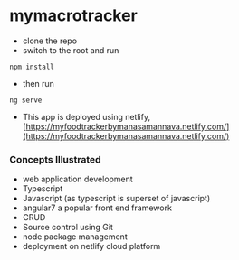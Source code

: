 # mymacrotracker

* clone the repo
* switch to the root and run 
```
npm install
```
* then run
```
ng serve
```
* This app is deployed using netlify, 
[https://myfoodtrackerbymanasamannava.netlify.com/](https://myfoodtrackerbymanasamannava.netlify.com/)

### Concepts Illustrated
* web application development
* Typescript
* Javascript (as typescript is superset of javascript)
* angular7 a popular front end framework
* CRUD 
* Source control using Git
* node package management
* deployment on netlify cloud platform

